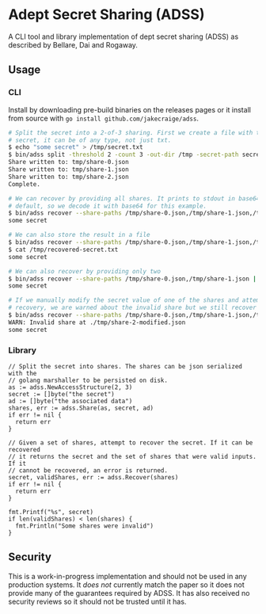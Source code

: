 # Adept Secret Sharing (ADSS)

A CLI tool and library implementation of dept secret sharing (ADSS) as described
by Bellare, Dai and Rogaway.

## Usage

### CLI

Install by downloading pre-build binaries on the releases pages or it install
from source with `go install github.com/jakecraige/adss`.

```sh
# Split the secret into a 2-of-3 sharing. First we create a file with the
# secret, it can be of any type, not just txt.
$ echo "some secret" > /tmp/secret.txt
$ bin/adss split -threshold 2 -count 3 -out-dir /tmp -secret-path secret.txt
Share written to: tmp/share-0.json
Share written to: tmp/share-1.json
Share written to: tmp/share-2.json
Complete.

# We can recover by providing all shares. It prints to stdout in base64 by
# default, so we decode it with base64 for this example.
$ bin/adss recover --share-paths /tmp/share-0.json,/tmp/share-1.json,/tmp/share-2.json | base64 -d
some secret

# We can also store the result in a file
$ bin/adss recover --share-paths /tmp/share-0.json,/tmp/share-1.json,/tmp/share-2.json -out-path /tmp/recovered-secret.txt
$ cat /tmp/recovered-secret.txt
some secret

# We can also recover by providing only two
$ bin/adss recover --share-paths /tmp/share-0.json,/tmp/share-1.json | base64 -d
some secret

# If we manually modify the secret value of one of the shares and attempt
# recovery, we are warned about the invalid share but we still recover it.
$ bin/adss recover --share-paths /tmp/share-0.json,/tmp/share-1.json,/tmp/share-2-modified.json | base64 -d
WARN: Invalid share at ./tmp/share-2-modified.json
some secret
```

### Library

```golang
// Split the secret into shares. The shares can be json serialized with the
// golang marshaller to be persisted on disk.
as := adss.NewAccessStructure(2, 3)
secret := []byte("the secret")
ad := []byte("the associated data")
shares, err := adss.Share(as, secret, ad)
if err != nil {
  return err
}

// Given a set of shares, attempt to recover the secret. If it can be recovered
// it returns the secret and the set of shares that were valid inputs. If it
// cannot be recovered, an error is returned.
secret, validShares, err := adss.Recover(shares)
if err != nil {
  return err
}

fmt.Printf("%s", secret)
if len(validShares) < len(shares) {
  fmt.Println("Some shares were invalid")
}
```

## Security

This is a work-in-progress implementation and should not be used in any
production systems. It _does not_ currently match the paper so it does not
provide many of the guarantees required by ADSS. It has also received no
security reviews so it should not be trusted until it has.
